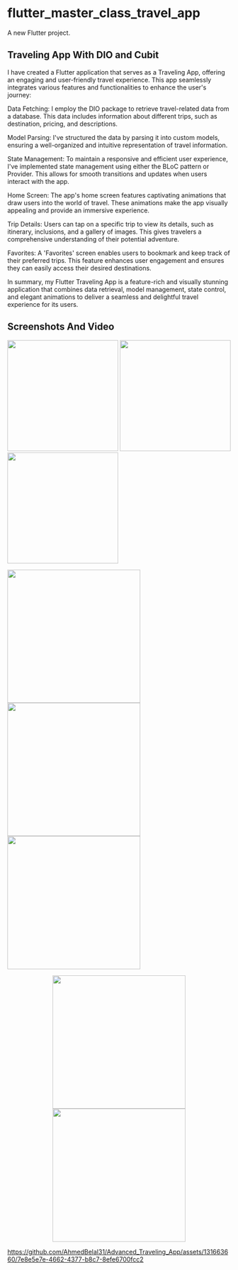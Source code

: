 # flutter_master_class_travel_app

A new Flutter project.

## Traveling App With DIO and Cubit

I have created a Flutter application that serves as a Traveling App, offering an engaging and user-friendly travel experience. This app seamlessly integrates various features and functionalities to enhance the user's journey:

Data Fetching: I employ the DIO package to retrieve travel-related data from a database. This data includes information about different trips, such as destination, pricing, and descriptions.

Model Parsing: I've structured the data by parsing it into custom models, ensuring a well-organized and intuitive representation of travel information.

State Management: To maintain a responsive and efficient user experience, I've implemented state management using either the BLoC pattern or Provider. This allows for smooth transitions and updates when users interact with the app.

Home Screen: The app's home screen features captivating animations that draw users into the world of travel. These animations make the app visually appealing and provide an immersive experience.

Trip Details: Users can tap on a specific trip to view its details, such as itinerary, inclusions, and a gallery of images. This gives travelers a comprehensive understanding of their potential adventure.

Favorites: A 'Favorites' screen enables users to bookmark and keep track of their preferred trips. This feature enhances user engagement and ensures they can easily access their desired destinations.

In summary, my Flutter Traveling App is a feature-rich and visually stunning application that combines data retrieval, model management, state control, and elegant animations to deliver a seamless and delightful travel experience for its users.

## Screenshots And  Video 

<p >
  <img src="https://github.com/AhmedBelal31/Advanced_Traveling_App/assets/131663660/02b69c11-255c-487a-ac7c-f0c1556634a3" width="250" />


  <img src="https://github.com/AhmedBelal31/Advanced_Traveling_App/assets/131663660/b11ff343-2c4f-447a-8281-b8e11341cc1a" width="250" />



  <img src="https://github.com/AhmedBelal31/Advanced_Traveling_App/assets/131663660/3896bc8c-29ed-41df-adbd-9828f428280a" width="250" />
</p>



<p >
  <img src="https://github.com/AhmedBelal31/Advanced_Traveling_App/assets/131663660/4166462c-64d3-4247-9102-3f89bf55583c" width="300" />



  <img src="https://github.com/AhmedBelal31/Advanced_Traveling_App/assets/131663660/5fe54ff0-6f10-476b-8acf-413b5c084ea1" width="300" />



  <img src="https://github.com/AhmedBelal31/Advanced_Traveling_App/assets/131663660/42460049-a3d9-4289-8a4f-a553e61c9e75" width="300" />
</p>



<p align='center' >
  <img src="https://github.com/AhmedBelal31/Advanced_Traveling_App/assets/131663660/98c2c4fe-f64e-427a-80f8-0ef975a0820e" width="300" />






  <img src="https://github.com/AhmedBelal31/Advanced_Traveling_App/assets/131663660/4e572a39-174e-43f2-89e8-40ec6efc67b9" width="300" />
</p>



https://github.com/AhmedBelal31/Advanced_Traveling_App/assets/131663660/7e8e5e7e-4662-4377-b8c7-8efe6700fcc2
